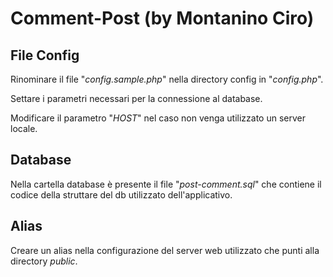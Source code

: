 # Comment-Post (by Montanino Ciro)



## File Config

Rinominare il file "*config.sample.php*" nella directory config in "*config.php*".

Settare i parametri necessari per la connessione al database.

Modificare il parametro "*HOST*" nel caso non venga utilizzato un server locale.


## Database

Nella cartella database è presente il file "*post-comment.sql*" che contiene il codice della struttare del db utilizzato dell'applicativo.


## Alias

Creare un alias nella configurazione del server web utilizzato che punti alla directory *public*.